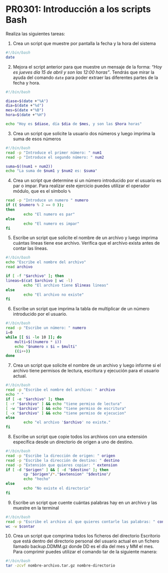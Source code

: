 # PR0301: Introducción a los scripts Bash


Realiza las siguientes tareas:

1.	Crea un script que muestre por pantalla la fecha y la hora del sistema

```bash
#!/bin/bash
date
```

2.	Mejora el script anterior para que muestre un mensaje de la forma: *“Hoy es jueves día 15 de abril y son las 12:00 horas”*. Tendrás que mirar la ayuda del comando `date` para poder extraer las diferentes partes de la fecha y hora.

```bash
#!/bin/bash

diase=$(date +"%A")
dia=$(date +"%d")
mes=$(date +"%B")
hora=$(date +"%H")

echo "Hoy es $diase, día $dia de $mes, y son las $hora horas"

```
3. Crea un script que solicite la usuario dos números y luego imprima la suma de esos números
```bash
#!/bin/bash
read -p "Introduce el primer número: " num1
read -p "Introduce el segundo número: " num2

suma=$((num1 + num2))
echo "La suma de $num1 y $num2 es: $suma"
```
4. Crea un script que determine si un número introducido por el usuario es par o impar. Para realizar este ejercicio puedes utilizar el operador módulo, que es el símbolo `%`

```bash
read -p "Introduce un numero " numero
if (( $numero % 2 == 0 ));
then
        echo "El numero es par"
else
        echo "El numero es impar" 
fi
```
5. Escribe un script que solicite el nombre de un archivo y luego imprima cuántas líneas tiene ese archivo. Verifica que el archivo exista antes de contar las líneas.
   
```bash
#!/bin/bash
echo "Escribe el nombre del archivo"
read archivo

if [ -f "$archivo" ]; then
lineas=$(cat $archivo | wc -l)
        echo "El archivo tiene $lineas lineas"
else
        echo "El archivo no existe"
fi
```

6. Escribe un script que imprima la tabla de multiplicar de un número introducido por el usuario.
   
```bash
#!/bin/bash
read -p "Escribe un número: " numero
i=0
while [[ $i -le 10 ]]; do
    multi=$((numero * i))
    echo "$numero x $i = $multi"
    ((i++)) 
done
```

7. Crea un script que solicite el nombre de un archivo y luego informe si el archivo tiene permisos de lectura, escritura y ejecución para el usuario actual.

```bash
#!/bin/bash
read -p "Escribe el nombre del archivo: " archivo
echo " "
if [ -e "$archivo" ]; then
[ -r "$archivo" ] && echo "tiene permiso de lectura"
[ -w "$archivo" ] && echo "tiene permiso de escritura"
[ -x "$archivo" ] && echo "tiene permiso de ejecucion"
else 
        echo "el archivo '$archivo' no existe."
fi
```
8. Escribe un script que copie todos los archivos con una extensión específica desde un directorio de origen a uno de destino.
   
```bash
#!/bin/bash
read -p "Escribe la dirección de origen: " origen
read -p "Escribe la dirección de destino: " destino
read -p "Extensión que quieres copiar: " extension
if [ -d "$origen" ] && [ -d "$destino" ]; then
        cp "$origen"/*."$extension" "$destino"/
        echo "hecho"
else
        echo "No existe el directorio" 
fi
```
9.  Escribe un script que cuente cuántas palabras hay en un archivo y las muestre en la terminal
```bash
#!/bin/bash
read -p "Escribe el archivo al que quieres contarle las palabras: " contar
wc -w $contar
```

10. Crea un script que comprima todos los ficheros del directorio Escritorio que está dentro del directorio personal del usuario actual en un fichero llamado backup.DDMM.gz donde DD es el día del mes y MM el mes.
Para comprimir puedes utilizar el comando tar de la siguiente manera:

```bash
#!/bin/bash
tar -zcvf nombre-archivo.tar.gz nombre-directorio
```

